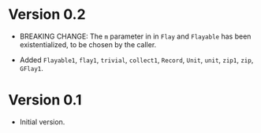 # Version 0.2

* BREAKING CHANGE: The `m` parameter in in `Flay` and `Flayable` has been
  existentialized, to be chosen by the caller.

* Added `Flayable1`, `flay1`, `trivial`, `collect1`, `Record`, `Unit`, `unit`,
 `zip1`, `zip`, `GFlay1`.


# Version 0.1

* Initial version.
